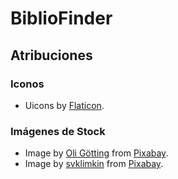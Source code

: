 # BiblioFinder

## Atribuciones

### Iconos

- Uicons by [Flaticon](https://www.flaticon.com/uicons).

### Imágenes de Stock

- Image by [Oli Götting](https://pixabay.com/users/olivergotting-18505948/?utm_source=link-attribution&utm_medium=referral&utm_campaign=image&utm_content=5641389) from [Pixabay](https://pixabay.com//?utm_source=link-attribution&utm_medium=referral&utm_campaign=image&utm_content=5641389).
- Image by [svklimkin](https://pixabay.com/users/klimkin-1298145/?utm_source=link-attribution&utm_medium=referral&utm_campaign=image&utm_content=898333) from [Pixabay](https://pixabay.com//?utm_source=link-attribution&utm_medium=referral&utm_campaign=image&utm_content=898333).
